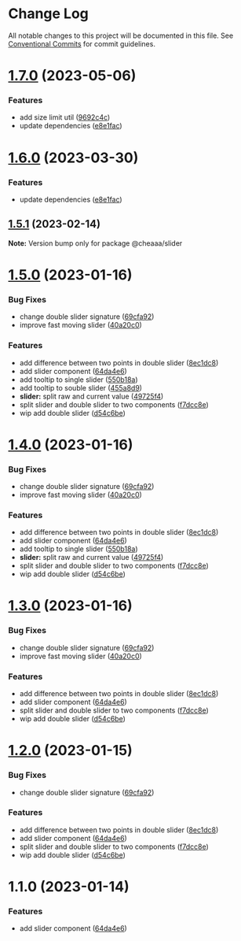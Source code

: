 # Change Log

All notable changes to this project will be documented in this file.
See [Conventional Commits](https://conventionalcommits.org) for commit guidelines.

# [1.7.0](https://github.com/SergeyBondar93/liba/compare/@cheaaa/slider@1.6.0...@cheaaa/slider@1.7.0) (2023-05-06)


### Features

* add size limit util ([9692c4c](https://github.com/SergeyBondar93/liba/commit/9692c4cf6de4a8a8795c1a0df5c6642e6e180c13))
* update dependencies ([e8e1fac](https://github.com/SergeyBondar93/liba/commit/e8e1fac7a255d1524324ae2731accc13c51f0a16))





# [1.6.0](https://github.com/SergeyBondar93/liba/compare/@cheaaa/slider@1.5.1...@cheaaa/slider@1.6.0) (2023-03-30)


### Features

* update dependencies ([e8e1fac](https://github.com/SergeyBondar93/liba/commit/e8e1fac7a255d1524324ae2731accc13c51f0a16))





## [1.5.1](https://github.com/SergeyBondar93/liba/compare/@cheaaa/slider@1.5.0...@cheaaa/slider@1.5.1) (2023-02-14)

**Note:** Version bump only for package @cheaaa/slider





# [1.5.0](https://github.com/SergeyBondar93/liba/compare/@cheaaa/slider@1.4.0...@cheaaa/slider@1.5.0) (2023-01-16)


### Bug Fixes

* change double slider signature ([69cfa92](https://github.com/SergeyBondar93/liba/commit/69cfa9235674ed7ad2d713a7a805d41c5575be5b))
* improve fast moving slider ([40a20c0](https://github.com/SergeyBondar93/liba/commit/40a20c0ba6320f9af461e66c91720eb57a8b20d5))


### Features

* add difference between two points in double slider ([8ec1dc8](https://github.com/SergeyBondar93/liba/commit/8ec1dc8b3e336a6b2eef34bdfad6a1e9969540ea))
* add slider component ([64da4e6](https://github.com/SergeyBondar93/liba/commit/64da4e6d0136f18e4b63eca3abbb0d79081a3865))
* add tooltip to single slider ([550b18a](https://github.com/SergeyBondar93/liba/commit/550b18a4876f73ad676cd3ab1e4ee3cc664edcb2))
* add tooltip to souble slider ([455a8d9](https://github.com/SergeyBondar93/liba/commit/455a8d986adec8241f398536a5fd1d02581d1d8d))
* **slider:** split raw and current value ([49725f4](https://github.com/SergeyBondar93/liba/commit/49725f45f013913d66636b6a079fdeb567597643))
* split slider and double slider to two components ([f7dcc8e](https://github.com/SergeyBondar93/liba/commit/f7dcc8e796dd0d5cfeee838cf4650ee52b277d8f))
* wip add double slider ([d54c6be](https://github.com/SergeyBondar93/liba/commit/d54c6be16adbb9dfec71ecb3b4c12d283d0d0769))





# [1.4.0](https://github.com/SergeyBondar93/liba/compare/@cheaaa/slider@1.3.0...@cheaaa/slider@1.4.0) (2023-01-16)


### Bug Fixes

* change double slider signature ([69cfa92](https://github.com/SergeyBondar93/liba/commit/69cfa9235674ed7ad2d713a7a805d41c5575be5b))
* improve fast moving slider ([40a20c0](https://github.com/SergeyBondar93/liba/commit/40a20c0ba6320f9af461e66c91720eb57a8b20d5))


### Features

* add difference between two points in double slider ([8ec1dc8](https://github.com/SergeyBondar93/liba/commit/8ec1dc8b3e336a6b2eef34bdfad6a1e9969540ea))
* add slider component ([64da4e6](https://github.com/SergeyBondar93/liba/commit/64da4e6d0136f18e4b63eca3abbb0d79081a3865))
* add tooltip to single slider ([550b18a](https://github.com/SergeyBondar93/liba/commit/550b18a4876f73ad676cd3ab1e4ee3cc664edcb2))
* **slider:** split raw and current value ([49725f4](https://github.com/SergeyBondar93/liba/commit/49725f45f013913d66636b6a079fdeb567597643))
* split slider and double slider to two components ([f7dcc8e](https://github.com/SergeyBondar93/liba/commit/f7dcc8e796dd0d5cfeee838cf4650ee52b277d8f))
* wip add double slider ([d54c6be](https://github.com/SergeyBondar93/liba/commit/d54c6be16adbb9dfec71ecb3b4c12d283d0d0769))





# [1.3.0](https://github.com/SergeyBondar93/liba/compare/@cheaaa/slider@1.2.0...@cheaaa/slider@1.3.0) (2023-01-16)


### Bug Fixes

* change double slider signature ([69cfa92](https://github.com/SergeyBondar93/liba/commit/69cfa9235674ed7ad2d713a7a805d41c5575be5b))
* improve fast moving slider ([40a20c0](https://github.com/SergeyBondar93/liba/commit/40a20c0ba6320f9af461e66c91720eb57a8b20d5))


### Features

* add difference between two points in double slider ([8ec1dc8](https://github.com/SergeyBondar93/liba/commit/8ec1dc8b3e336a6b2eef34bdfad6a1e9969540ea))
* add slider component ([64da4e6](https://github.com/SergeyBondar93/liba/commit/64da4e6d0136f18e4b63eca3abbb0d79081a3865))
* split slider and double slider to two components ([f7dcc8e](https://github.com/SergeyBondar93/liba/commit/f7dcc8e796dd0d5cfeee838cf4650ee52b277d8f))
* wip add double slider ([d54c6be](https://github.com/SergeyBondar93/liba/commit/d54c6be16adbb9dfec71ecb3b4c12d283d0d0769))





# [1.2.0](https://github.com/SergeyBondar93/liba/compare/@cheaaa/slider@1.1.0...@cheaaa/slider@1.2.0) (2023-01-15)


### Bug Fixes

* change double slider signature ([69cfa92](https://github.com/SergeyBondar93/liba/commit/69cfa9235674ed7ad2d713a7a805d41c5575be5b))


### Features

* add difference between two points in double slider ([8ec1dc8](https://github.com/SergeyBondar93/liba/commit/8ec1dc8b3e336a6b2eef34bdfad6a1e9969540ea))
* add slider component ([64da4e6](https://github.com/SergeyBondar93/liba/commit/64da4e6d0136f18e4b63eca3abbb0d79081a3865))
* split slider and double slider to two components ([f7dcc8e](https://github.com/SergeyBondar93/liba/commit/f7dcc8e796dd0d5cfeee838cf4650ee52b277d8f))
* wip add double slider ([d54c6be](https://github.com/SergeyBondar93/liba/commit/d54c6be16adbb9dfec71ecb3b4c12d283d0d0769))





# 1.1.0 (2023-01-14)


### Features

* add slider component ([64da4e6](https://github.com/SergeyBondar93/liba/commit/64da4e6d0136f18e4b63eca3abbb0d79081a3865))
